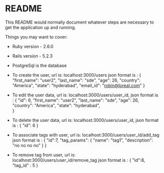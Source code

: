 # README

This README would normally document whatever steps are necessary to get the
application up and running.

Things you may want to cover:

* Ruby version - 2.6.0
* Rails version - 5.2.3
* PostgreSql is the database
* To create the user,
    url is: localhost:3000/users
    json format is :
      {
		"first_name": "user2",
		"last_name": "sde",
		"age": 26,
		"country": "America",
		"state": "hyderabad",
		"email_id": "robin@loreal.com"
      }
 * To edit the user data, url is: localhost:3000/users/user_id,
      json format is :
      {  "id": 6,
		"first_name": "user2",
		"last_name": "sde",
		"age": 26,
		"country": "America",
		"state": "hyderabad",	
      }
 * To delete the user data, url is: localhost:3000/users/user_id,
    json format is :
      {  "id": 6 }

 * To associate tags with user, url is: localhost:3000/users/user_id/add_tag
     json format is :
     {  "id":7,
        "tag_params": 
        {
		  "name": "tag1",
		  "description": "no no no no"
        }
     }
  * To remove tag from user, url is: localhost:3000/users/user_id/remove_tag
      json format is :
      { "id":8,
        "tag_id" : 5
      }
